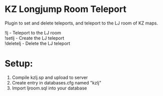 # KZ Longjump Room Teleport
Plugin to set and delete teleports, and teleport to the LJ room of KZ maps. <br>

!lj - Teleport to the LJ room<br>
!setlj - Create the LJ teleport <br>
!deletelj - Delete the LJ teleport

# Setup: <br>
1. Compile kzlj.sp and upload to server
2. Create entry in databases.cfg named "kzlj"
3. Import ljroom.sql into your database
